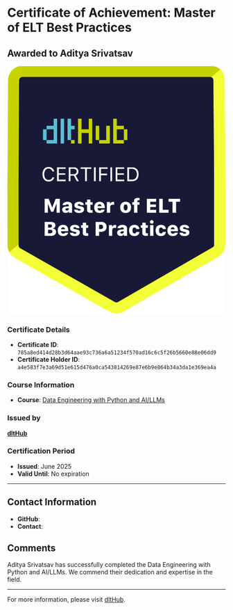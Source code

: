 
# Certificate of Achievement: Master of ELT Best Practices

## Awarded to **Aditya Srivatsav**

![Course Image](../badges/dlt_master_elt_best_practices_badge.png)

### Certificate Details
- **Certificate ID**: `785a8ed414d28b3d64aae93c736a6a51234f570ad16c6c5f26b5660e88e06dd9`
- **Certificate Holder ID**: `a4e583f7e3a69d51e615d476a0ca543814269e87e6b9e864b34a3da1e369ea4a`

### Course Information
- **Course**: [Data Engineering with Python and AI/LLMs](https://www.youtube.com/watch?v=T23Bs75F7ZQ)

### Issued by
[**dltHub**](https://dlthub.com/) 

### Certification Period
- **Issued**: June 2025
- **Valid Until**: No expiration

---

## Contact Information
- **GitHub**: 
- **Contact**: 

## Comments
Aditya Srivatsav has successfully completed the Data Engineering with Python and AI/LLMs. We commend their dedication and expertise in the field.

---

For more information, please visit [dltHub](https://dlthub.com/).
    